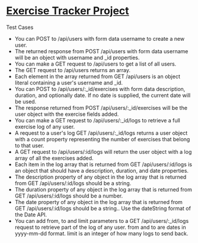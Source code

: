 # [Exercise Tracker Project](https://boilerplate-project-exercisetracker.supersyd.repl.co/)

Test Cases
- You can POST to /api/users with form data username to create a new user.
- The returned response from POST /api/users with form data username will be an object with username and _id properties.
- You can make a GET request to /api/users to get a list of all users.
- The GET request to /api/users returns an array.
- Each element in the array returned from GET /api/users is an object literal containing a user's username and _id.
- You can POST to /api/users/:_id/exercises with form data description, duration, and optionally date. If no date is supplied, the current date will be used.
- The response returned from POST /api/users/:_id/exercises will be the user object with the exercise fields added.
- You can make a GET request to /api/users/:_id/logs to retrieve a full exercise log of any user.
- A request to a user's log GET /api/users/:_id/logs returns a user object with a count property representing the number of exercises that belong to that user.
- A GET request to /api/users/:id/logs will return the user object with a log array of all the exercises added.
- Each item in the log array that is returned from GET /api/users/:id/logs is an object that should have a description, duration, and date properties.
- The description property of any object in the log array that is returned from GET /api/users/:id/logs should be a string.
- The duration property of any object in the log array that is returned from GET /api/users/:id/logs should be a number.
- The date property of any object in the log array that is returned from GET /api/users/:id/logs should be a string.. Use the dateString format of the Date API.
- You can add from, to and limit parameters to a GET /api/users/:_id/logs request to retrieve part of the log of any user. from and to are dates in yyyy-mm-dd format. limit is an integer of how many logs to send back.
